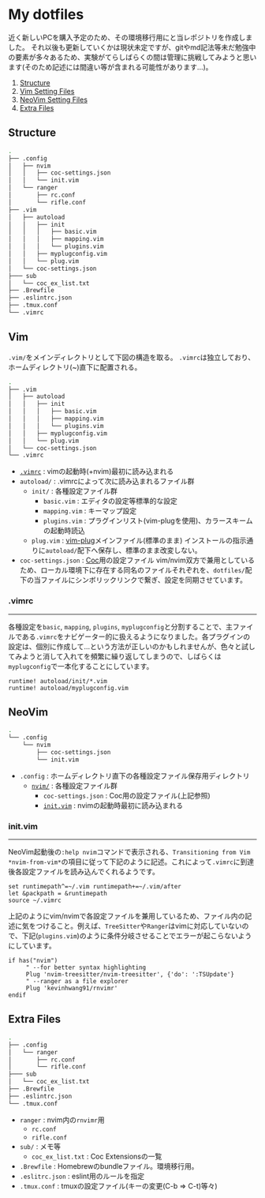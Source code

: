 # My dotfiles

近く新しいPCを購入予定のため、その環境移行用にと当レポジトリを作成しました。
それ以後も更新していくかは現状未定ですが、gitやmd記法等未だ勉強中の要素が多々あるため、実験がてらしばらくの間は管理に挑戦してみようと思います(そのため記述には間違い等が含まれる可能性があります...)。

 1. [Structure](#structure)
 1. [Vim Setting Files](#vim)
 1. [NeoVim Setting Files](#neovim)
 1. [Extra Files](#extra-files)

## Structure

```sh
.
├── .config
│   ├── nvim
│   │   ├── coc-settings.json
│   │   └── init.vim
│   └── ranger
│       ├── rc.conf
│       └── rifle.conf
├── .vim
│   ├── autoload
│   │   ├── init
│   │   │   ├── basic.vim
│   │   │   ├── mapping.vim
│   │   │   └── plugins.vim
│   │   ├── myplugconfig.vim
│   │   └── plug.vim
│   └── coc-settings.json
├─── sub
│   └── coc_ex_list.txt
├── .Brewfile
├── .eslintrc.json
├── .tmux.conf
└── .vimrc
```

## Vim

`.vim/`をメインディレクトリとして下図の構造を取る。
`.vimrc`は独立しており、ホームディレクトリ(~)直下に配置される。

```sh
.
├── .vim
│   ├── autoload
│   │   ├── init
│   │   │   ├── basic.vim
│   │   │   ├── mapping.vim
│   │   │   └── plugins.vim
│   │   ├── myplugconfig.vim
│   │   └── plug.vim
│   └── coc-settings.json
└── .vimrc
```

* [`.vimrc`](#vimrc) : vimの起動時(+nvim)最初に読み込まれる
* `autoload/` : .vimrcによって次に読み込まれるファイル群
  * `init/` : 各種設定ファイル群
    * `basic.vim` : エディタの設定等標準的な設定
    * `mapping.vim` : キーマップ設定
    * `plugins.vim` : プラグインリスト(vim-plugを使用)、カラースキームの起動時読込
  * `plug.vim` : [vim-plug](https://github.com/junegunn/vim-plug)メインファイル(標準のまま)
    インストールの指示通りに`autoload/`配下へ保存し、標準のまま改変しない。
* `coc-settings.json` : [Coc](https://github.com/neoclide/coc.nvim)用の設定ファイル
  vim/nvim双方で兼用としているため、ローカル環境下に存在する同名のファイルそれぞれを、`dotfiles/`配下の当ファイルにシンボリックリンクで繋ぎ、設定を同期させています。

### .vimrc

---

各種設定を`basic`, `mapping`, `plugins`, `myplugconfig`と分割することで、主ファイルである`.vimrc`をナビゲーター的に扱えるようになりました。各プラグインの設定は、個別に作成して…という方法が正しいのかもしれませんが、色々と試してみようと消して入れてを頻繁に繰り返してしまうので、しばらくは`myplugconfig`で一本化することにしています。

```vim
runtime! autoload/init/*.vim
runtime! autoload/myplugconfig.vim
```

## NeoVim

```sh
.
└── .config
    └── nvim
        ├── coc-settings.json
        └── init.vim
```

* `.config` : ホームディレクトリ直下の各種設定ファイル保存用ディレクトリ
  * [`nvim/`](#neovim) : 各種設定ファイル群
    * `coc-settings.json` : Coc用の設定ファイル(上記参照)
    * [`init.vim`](#initvim) : nvimの起動時最初に読み込まれる

### init.vim

---

NeoVim起動後の`:help nvim`コマンドで表示される、`Transitioning from Vim *nvim-from-vim*`の項目に従って下記のように記述。これによって`.vimrc`に到達後各設定ファイルを読み込んでくれるようです。

```vim
set runtimepath^=~/.vim runtimepath+=~/.vim/after
let &packpath = &runtimepath
source ~/.vimrc
```

上記のようにvim/nvimで各設定ファイルを兼用しているため、ファイル内の記述に気をつけること。例えば、`TreeSitter`や`Ranger`はvimに対応していないので、下記(`plugins.vim`)のように条件分岐させることでエラーが起こらないようにしています。

 ```vim
 if has("nvim")
      " --for better syntax highlighting
      Plug 'nvim-treesitter/nvim-treesitter', {'do': ':TSUpdate'}
      " --ranger as a file explorer
      Plug 'kevinhwang91/rnvimr'
 endif
 ```

## Extra Files

```sh
.
├── .config
│   └── ranger
│       ├── rc.conf
│       └── rifle.conf
├─── sub
│   └── coc_ex_list.txt
├── .Brewfile
├── .eslintrc.json
└── .tmux.conf
```

* `ranger` : nvim内の`rnvimr`用
  * `rc.conf`
  * `rifle.conf`
* `sub/` : メモ等
  * `coc_ex_list.txt` : Coc Extensionsの一覧
* `.Brewfile` : Homebrewのbundleファイル。環境移行用。
* `.eslitrc.json` : eslint用のルールを指定
* `.tmux.conf` : tmuxの設定ファイル(キーの変更(C-b => C-t)等々)

